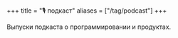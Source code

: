 +++
title = "🎙️ подкаст"
aliases = ["/tag/podcast"]
+++

Выпуски подкаста о программировании и продуктах.
